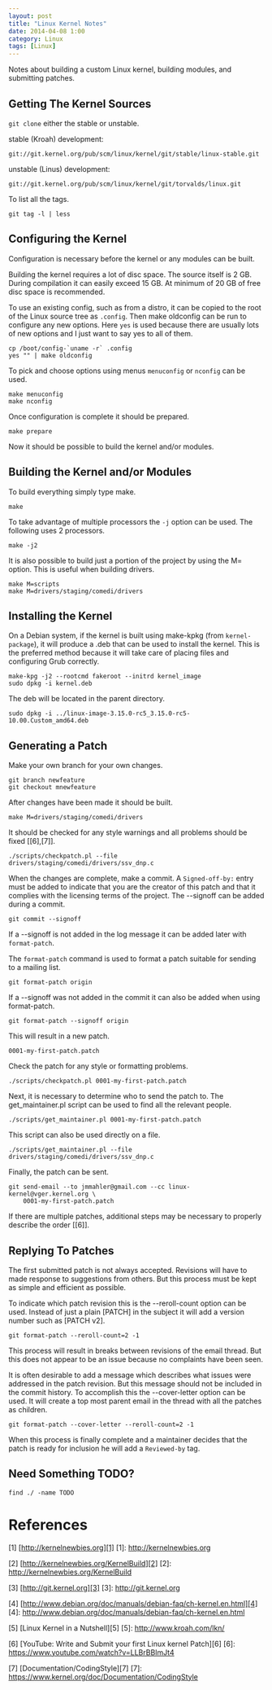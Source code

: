 ```yaml
---
layout: post
title: "Linux Kernel Notes"
date: 2014-04-08 1:00
category: Linux
tags: [Linux]
---
```


Notes about building a custom Linux kernel,
building modules, and submitting patches.

Getting The Kernel Sources
--------------------------

`git clone` either the stable or unstable.

stable (Kroah) development:

    git://git.kernel.org/pub/scm/linux/kernel/git/stable/linux-stable.git

unstable (Linus) development:

    git://git.kernel.org/pub/scm/linux/kernel/git/torvalds/linux.git

To list all the tags.

    git tag -l | less

Configuring the Kernel
----------------------

Configuration is necessary before the kernel or any modules can be built.

Building the kernel requires a lot of disc space.
The source itself is 2 GB. During compilation it can easily exceed
15 GB.  At minimum of 20 GB of free disc space is recommended.

To use an existing config, such as from a distro, it can be
copied to the root of the Linux source tree as `.config`.
Then make oldconfig can be run to configure any new options.
Here `yes` is used because there are usually lots of new options
and I just want to say yes to all of them.

    cp /boot/config-`uname -r` .config
    yes "" | make oldconfig

To pick and choose options using menus `menuconfig` or `nconfig` can be used.

    make menuconfig
    make nconfig

Once configuration is complete it should be prepared.

    make prepare

Now it should be possible to build the kernel and/or modules.

Building the Kernel and/or Modules
----------------------------------

To build everything simply type make.

    make

To take advantage of multiple processors the `-j` option can be used.
The following uses 2 processors.

    make -j2

It is also possible to build just a portion of the project by
using the M= option.  This is useful when building drivers.

    make M=scripts
    make M=drivers/staging/comedi/drivers

Installing the Kernel
---------------------

On a Debian system, if the kernel is built using make-kpkg
(from `kernel-package`), it will produce a .deb that can be used
to install the kernel.  This is the preferred method because it
will take care of placing files and configuring Grub correctly.

    make-kpg -j2 --rootcmd fakeroot --initrd kernel_image
    sudo dpkg -i kernel.deb

The deb will be located in the parent directory.

    sudo dpkg -i ../linux-image-3.15.0-rc5_3.15.0-rc5-10.00.Custom_amd64.deb

Generating a Patch
------------------

Make your own branch for your own changes.

    git branch newfeature
    git checkout mnewfeature

After changes have been made it should be built.

    make M=drivers/staging/comedi/drivers

It should be checked for any style warnings and all
problems should be fixed [[6],[7]].

    ./scripts/checkpatch.pl --file drivers/staging/comedi/drivers/ssv_dnp.c

When the changes are complete, make a commit.
A `Signed-off-by:` entry must be added to indicate that you are the
creator of this patch and that it complies with the licensing terms
of the project.  The --signoff can be added during a commit.

    git commit --signoff

If a --signoff is not added in the log message it can be added later
with `format-patch`.

The `format-patch` command is used to format a patch suitable for
sending to a mailing list.

    git format-patch origin

If a --signoff was not added in the commit it can also be added
when using format-patch.

    git format-patch --signoff origin

This will result in a new patch.

    0001-my-first-patch.patch

Check the patch for any style or formatting problems.

    ./scripts/checkpatch.pl 0001-my-first-patch.patch

Next, it is necessary to determine who to send the patch to.
The get_maintainer.pl script can be used to find all the relevant
people.

    ./scripts/get_maintainer.pl 0001-my-first-patch.patch

This script can also be used directly on a file.

    ./scripts/get_maintainer.pl --file drivers/staging/comedi/drivers/ssv_dnp.c

Finally, the patch can be sent.

    git send-email --to jmmahler@gmail.com --cc linux-kernel@vger.kernel.org \
        0001-my-first-patch.patch

If there are multiple patches, additional steps may be necessary to
properly describe the order [[6]].

Replying To Patches
-------------------

The first submitted patch is not always accepted.
Revisions will have to made response to suggestions from others.
But this process must be kept as simple and efficient as possible.

To indicate which patch revision this is the --reroll-count option can
be used.  Instead of just a plain [PATCH] in the subject it will add
a version number such as [PATCH v2].

    git format-patch --reroll-count=2 -1

This process will result in breaks between revisions of the email thread.
But this does not appear to be an issue because no complaints have been seen.

It is often desirable to add a message which describes what issues were
addressed in the patch revision.  But this message should not be included
in the commit history.  To accomplish this the --cover-letter option can
be used.  It will create a top most parent email in the thread with all
the patches as children.

    git format-patch --cover-letter --reroll-count=2 -1

When this process is finally complete and a maintainer decides
that the patch is ready for inclusion he will add a
`Reviewed-by` tag.

Need Something TODO?
--------------------

    find ./ -name TODO

References
==========

  [1] [http://kernelnewbies.org][1]
  [1]: http://kernelnewbies.org

  [2] [http://kernelnewbies.org/KernelBuild][2]
  [2]: http://kernelnewbies.org/KernelBuild

  [3] [http://git.kernel.org][3]
  [3]: http://git.kernel.org

  [4] [http://www.debian.org/doc/manuals/debian-faq/ch-kernel.en.html][4]
  [4]: http://www.debian.org/doc/manuals/debian-faq/ch-kernel.en.html

  [5] [Linux Kernel in a Nutshell][5]
  [5]: http://www.kroah.com/lkn/

  [6] [YouTube: Write and Submit your first Linux kernel Patch][6]
  [6]: https://www.youtube.com/watch?v=LLBrBBImJt4

  [7] [Documentation/CodingStyle][7]
  [7]: https://www.kernel.org/doc/Documentation/CodingStyle

